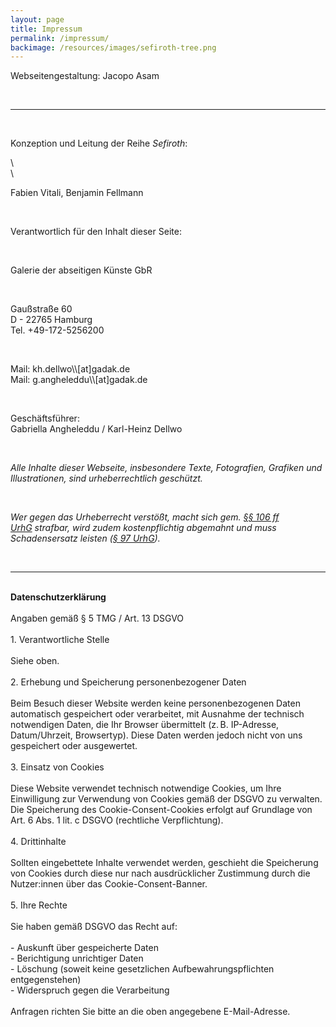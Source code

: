 ```yaml
---
layout: page
title: Impressum
permalink: /impressum/
backimage: /resources/images/sefiroth-tree.png
---
```

<p>Webseitengestaltung: Jacopo Asam</p>
<br>
<hr>
<br>
<p>Konzeption und Leitung der Reihe <em>Sefiroth</em>:</p>\
<br>\
<p>Fabien Vitali, Benjamin Fellmann<p>
<br>
<p>Verantwortlich für den Inhalt dieser Seite:</p>
<br>
<p>Galerie der abseitigen Künste GbR</p>
<br>
<p>Gaußstraße 60<br>D - 22765 Hamburg<br>Tel. +49-172-5256200</p>
<br>
<p>Mail: kh.dellwo\\[at]gadak.de<br>Mail: g.angheleddu\\[at]gadak.de</p>
<br>
<p>Geschäftsführer:<br>Gabriella Angheleddu / Karl-Heinz Dellwo</p>
<br>
<p><em>Alle Inhalte dieser Webseite, insbesondere Texte, Fotografien, Grafiken und Illustrationen, sind urheberrechtlich geschützt.</em></p>
<br>
<p><em>Wer gegen das Urheberrecht verstößt, macht sich gem.&nbsp;</em><a title="(opens in a new window)" href="https://dejure.org/gesetze/UrhG/106.html" rel="noreferrer" data-extlink=""><em>§§ 106 ff UrhG</em></a><em>&nbsp;strafbar, wird zudem kostenpflichtig abgemahnt und muss Schadensersatz leisten (</em><a title="(opens in a new window)" href="https://dejure.org/gesetze/UrhG/97.html" rel="noreferrer" data-extlink=""><em>§&nbsp;97 UrhG</em></a><em>).</em></p>
<br>
<hr>
<br>
<b>Datenschutzerklärung</b><br>
<br>
Angaben gemäß § 5 TMG / Art. 13 DSGVO<br>
<br>
	1. Verantwortliche Stelle<br>
<br>Siehe oben.<br>
<br>
	2. Erhebung und Speicherung personenbezogener Daten<br>
<br>
Beim Besuch dieser Website werden keine personenbezogenen Daten automatisch gespeichert oder verarbeitet, mit Ausnahme der technisch notwendigen Daten, die Ihr Browser übermittelt (z. B. IP-Adresse, Datum/Uhrzeit, Browsertyp). Diese Daten werden jedoch nicht von uns gespeichert oder ausgewertet.<br>
<br>
	3. Einsatz von Cookies<br>
<br>
Diese Website verwendet technisch notwendige Cookies, um Ihre Einwilligung zur Verwendung von Cookies gemäß der DSGVO zu verwalten.<br>
Die Speicherung des Cookie-Consent-Cookies erfolgt auf Grundlage von Art. 6 Abs. 1 lit. c DSGVO (rechtliche Verpflichtung).<br>
<br>
	4. Drittinhalte<br>
<br>Sollten eingebettete Inhalte verwendet werden, geschieht die Speicherung von Cookies durch diese nur nach ausdrücklicher Zustimmung durch die Nutzer:innen über das Cookie-Consent-Banner.<br>
<br>
	5. Ihre Rechte<br>
<br>
Sie haben gemäß DSGVO das Recht auf:<br>
<br>
	- Auskunft über gespeicherte Daten<br>
	- Berichtigung unrichtiger Daten<br>
	- Löschung (soweit keine gesetzlichen Aufbewahrungspflichten entgegenstehen)<br>
	- Widerspruch gegen die Verarbeitung<br><br>
Anfragen richten Sie bitte an die oben angegebene E-Mail-Adresse.<br>
